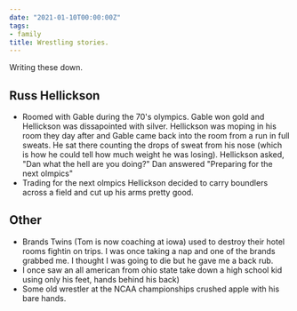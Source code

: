 ```yaml
---
date: "2021-01-10T00:00:00Z"
tags:
- family
title: Wrestling stories.
---
```


Writing these down. 

## Russ Hellickson
* Roomed with Gable during the 70's olympics. Gable won gold and Hellickson was dissapointed with silver. Hellickson was moping in his room they day after and Gable came back into the room from a run in full sweats. He sat there counting the drops of sweat from his nose (which is how he could tell how much weight he was losing). Hellickson asked, "Dan what the hell are you doing?" Dan answered "Preparing for the next olmpics"
* Trading for the next olmpics Hellickson decided to carry boundlers across a field and cut up his arms pretty good.

## Other
* Brands Twins (Tom is now coaching at iowa) used to destroy their hotel rooms fightin on trips. I was once taking a nap and one of the brands grabbed me. I thought I was going to die but he gave me a back rub.  
* I once saw an all american from ohio state take down a high school kid using only his feet, hands behind his back)
* Some old wrestler at the NCAA championships crushed apple with his bare hands.
